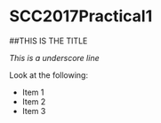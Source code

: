 # SCC2017Practical1

##THIS IS THE TITLE



_This is a underscore line_

Look at the following:
- Item 1
- Item 2
- Item 3
